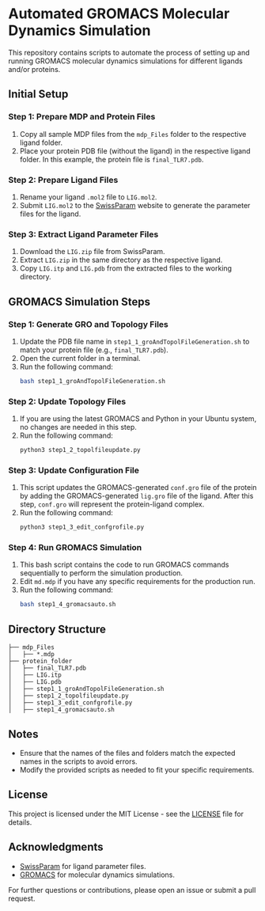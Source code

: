 # Automated GROMACS Molecular Dynamics Simulation

This repository contains scripts to automate the process of setting up and running GROMACS molecular dynamics simulations for different ligands and/or proteins.

## Initial Setup

### Step 1: Prepare MDP and Protein Files

1. Copy all sample MDP files from the `mdp_Files` folder to the respective ligand folder.
2. Place your protein PDB file (without the ligand) in the respective ligand folder. In this example, the protein file is `final_TLR7.pdb`.

### Step 2: Prepare Ligand Files

1. Rename your ligand `.mol2` file to `LIG.mol2`.
2. Submit `LIG.mol2` to the [SwissParam](http://www.swissparam.ch/) website to generate the parameter files for the ligand.

### Step 3: Extract Ligand Parameter Files

1. Download the `LIG.zip` file from SwissParam.
2. Extract `LIG.zip` in the same directory as the respective ligand.
3. Copy `LIG.itp` and `LIG.pdb` from the extracted files to the working directory.

## GROMACS Simulation Steps

### Step 1: Generate GRO and Topology Files

1. Update the PDB file name in `step1_1_groAndTopolFileGeneration.sh` to match your protein file (e.g., `final_TLR7.pdb`).
2. Open the current folder in a terminal.
3. Run the following command:
   ```bash
   bash step1_1_groAndTopolFileGeneration.sh
   ```

### Step 2: Update Topology Files

1. If you are using the latest GROMACS and Python in your Ubuntu system, no changes are needed in this step.
2. Run the following command:
   ```bash
   python3 step1_2_topolfileupdate.py
   ```

### Step 3: Update Configuration File

1. This script updates the GROMACS-generated `conf.gro` file of the protein by adding the GROMACS-generated `lig.gro` file of the ligand. After this step, `conf.gro` will represent the protein-ligand complex.
2. Run the following command:
   ```bash
   python3 step1_3_edit_confgrofile.py
   ```

### Step 4: Run GROMACS Simulation

1. This bash script contains the code to run GROMACS commands sequentially to perform the simulation production.
2. Edit `md.mdp` if you have any specific requirements for the production run.
3. Run the following command:
   ```bash
   bash step1_4_gromacsauto.sh
   ```

## Directory Structure

```
├── mdp_Files
│   ├── *.mdp
├── protein_folder
│   ├── final_TLR7.pdb
│   ├── LIG.itp
│   ├── LIG.pdb
│   ├── step1_1_groAndTopolFileGeneration.sh
│   ├── step1_2_topolfileupdate.py
│   ├── step1_3_edit_confgrofile.py
│   ├── step1_4_gromacsauto.sh
```

## Notes

- Ensure that the names of the files and folders match the expected names in the scripts to avoid errors.
- Modify the provided scripts as needed to fit your specific requirements.

## License

This project is licensed under the MIT License - see the [LICENSE](LICENSE) file for details.

## Acknowledgments

- [SwissParam](http://www.swissparam.ch/) for ligand parameter files.
- [GROMACS](http://www.gromacs.org/) for molecular dynamics simulations.

For further questions or contributions, please open an issue or submit a pull request.
